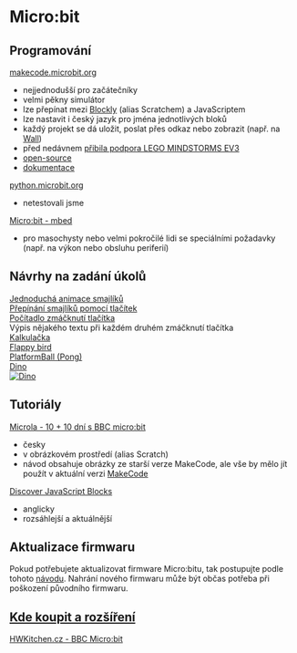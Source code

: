 # Micro:bit

## Programování
[makecode.microbit.org](https://makecode.microbit.org/#)
- nejjednodušší pro začátečníky
- velmi pěkny simulátor
- lze přepínat mezi [Blockly](https://developers.google.com/blockly/) (alias Scratchem) a JavaScriptem
- lze nastavit i český jazyk pro jména jednotlivých bloků
- každý projekt se dá uložit, poslat přes odkaz nebo zobrazit (např. na [Wall](https://github.com/RoboticsBrno/robotarnawall#tag-raw))
- před nedávnem [přibila podpora LEGO MINDSTORMS EV3](https://www.microsoft.com/en-us/makecode?rtc=1)
- [open-source](https://github.com/Microsoft/pxt)
- [dokumentace](https://makecode.microbit.org/docs)

[python.microbit.org](https://python.microbit.org/)
- netestovali jsme

[Micro:bit - mbed](https://os.mbed.com/platforms/Microbit/)
- pro masochysty nebo velmi pokročilé lidi se speciálními požadavky (např. na výkon nebo obsluhu periferií)

## Návrhy na zadání úkolů

[Jednoduchá animace smajlíků](https://makecode.microbit.org/_WKxbfp6A9b77)   
[Přepínání smajlíků pomocí tlačítek](https://makecode.microbit.org/_V4j7qgYoFUwW)   
[Počítadlo zmáčknutí tlačítka](https://makecode.microbit.org/_AebCimgih5ec)   
Výpis nějakého textu při každém druhém zmáčknutí tlačítka   
[Kalkulačka](https://makecode.microbit.org/_HoFWC26Crhht)    
[Flappy bird](https://makecode.microbit.org/26678-71321-70574-28696)     
[PlatformBall (Pong)](https://makecode.microbit.org/39262-98444-67770-91512)   
[Dino](https://makecode.microbit.org/26797-66697-11171-19781)   
[![Dino](https://media.giphy.com/media/Obd5hDhXQ7Ube/giphy.gif)](https://makecode.microbit.org/26797-66697-11171-19781)   

## Tutoriály
[Microla - 10 + 10 dní s BBC micro:bit](http://microla.cz/pro-zaky/10-dni-s-bbc-microbit/)
- česky
- v obrázkovém prostředí (alias Scratch)
- návod obsahuje obrázky ze starší verze MakeCode, ale vše by mělo jít použít v aktuální verzi [MakeCode](https://makecode.microbit.org/#)

[Discover JavaScript Blocks](https://www.microbit.org/en/2017-03-07-javascript-block-resources/)
- anglicky
- rozsáhlejší a aktuálnější

## Aktualizace firmwaru

Pokud potřebujete aktualizovat firmware Micro:bitu, tak postupujte podle tohoto [návodu](https://support.microbit.org/support/solutions/articles/19000019131-how-to-upgrade-the-firmware-on-the-micro-bit).
Nahrání nového firmwaru může být občas potřeba při poškození původního firmwaru.

## [Kde koupit a rozšíření](http://microla.cz/kde-koupit/)

[HWKitchen.cz - BBC Micro:bit](https://www.hwkitchen.cz/bbc-microbit-s-usb-kabelem-a-drzakem-baterii/?utm_campaign=100-1000&utm_content=Elektronicke+stavebnice&utm_medium=product&utm_source=heureka.cz&utm_term=ElecFreaks+BBC+micro%3Abit+s+USB+kabelem+a+drzakem+b)
